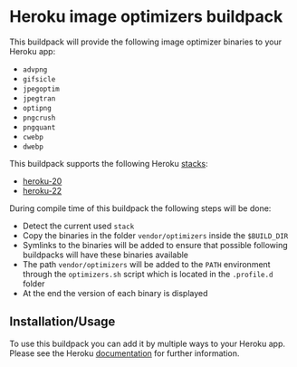 # Heroku image optimizers buildpack

This buildpack will provide the following image optimizer binaries to your Heroku app:

- `advpng`
- `gifsicle`
- `jpegoptim`
- `jpegtran`
- `optipng`
- `pngcrush`
- `pngquant`
- `cwebp`
- `dwebp`

This buildpack supports the following Heroku [stacks](https://devcenter.heroku.com/articles/stack):

- [heroku-20](https://devcenter.heroku.com/articles/heroku-20-stack)
- [heroku-22](https://devcenter.heroku.com/articles/heroku-22-stack)

During compile time of this buildpack the following steps will be done:

- Detect the current used `stack`
- Copy the binaries in the folder `vendor/optimizers` inside the `$BUILD_DIR`
- Symlinks to the binaries will be added to ensure that possible following buildpacks will have these binaries available
- The path `vendor/optimizers` will be added to the `PATH` environment through the `optimizers.sh` script which is
  located in the `.profile.d` folder
- At the end the version of each binary is displayed

## Installation/Usage

To use this buildpack you can add it by multiple ways to your Heroku app. Please see the Heroku
[documentation](https://devcenter.heroku.com/articles/buildpacks#using-a-third-party-buildpack) for further information.
